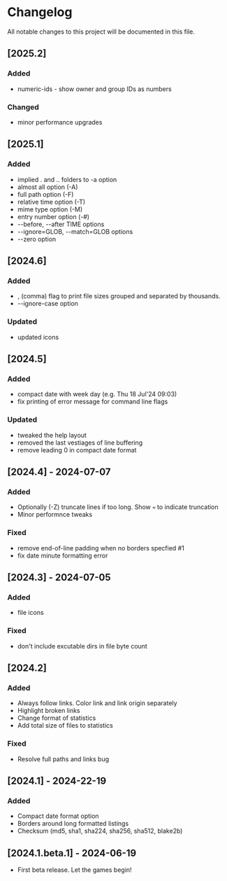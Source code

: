 # Changelog

All notable changes to this project will be documented in this file.

## [2025.2]
### Added
- numeric-ids - show owner and group IDs as numbers

### Changed
- minor performance upgrades

## [2025.1]
### Added
- implied . and .. folders to -a option
- almost all option (-A)
- full path option (-F)
- relative time option (-T)
- mime type option (-M)
- entry number option (-#)
- --before, --after TIME options
- --ignore=GLOB, --match=GLOB options
- --zero option

## [2024.6]
### Added
- , (comma) flag to print file sizes grouped and separated by thousands.
- --ignore-case option

### Updated
- updated icons

## [2024.5]
### Added
- compact date with week day (e.g. Thu 18 Jul'24 09:03)
- fix printing of error message for command line flags

### Updated
- tweaked the help layout
- removed the last vestiages of line buffering
- remove leading 0 in compact date format

## [2024.4] - 2024-07-07
### Added
- Optionally (-Z) truncate lines if too long. Show `≈` to indicate truncation
- Minor performnce tweaks

### Fixed
- remove end-of-line padding when no borders specfied #1
- fix date minute formatting error

## [2024.3] - 2024-07-05
### Added
- file icons

### Fixed
- don't include excutable dirs in file byte count

## [2024.2]
### Added
- Always follow links. Color link and link origin separately
- Highlight broken links
- Change format of statistics
- Add total size of files to statistics

### Fixed
- Resolve full paths and links bug

## [2024.1] - 2024-22-19

### Added
- Compact date format option
- Borders around long formatted listings
- Checksum (md5, sha1, sha224, sha256, sha512, blake2b)

## [2024.1.beta.1] - 2024-06-19

- First beta release. Let the games begin!
